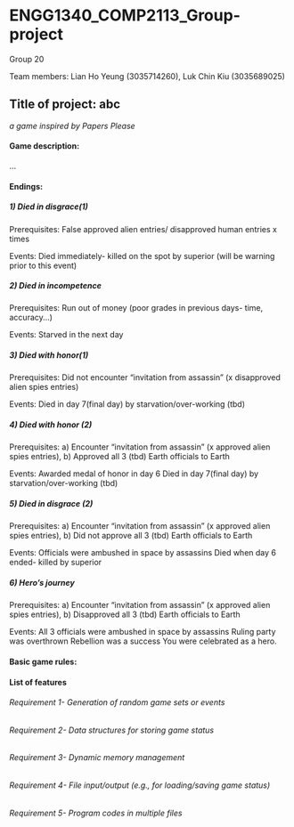 # ENGG1340_COMP2113_Group-project
Group 20

Team members: Lian Ho Yeung (3035714260), Luk Chin Kiu (3035689025)

## Title of project: abc 
_a game inspired by Papers Please_

#### Game description:
...

#### Endings:
##### 1) Died in disgrace(1)
Prerequisites: 
False approved alien entries/ disapproved human entries x times

Events: 
Died immediately- killed on the spot by superior (will be warning prior to this event)

##### 2) Died in incompetence
Prerequisites: 
Run out of money (poor grades in previous days- time, accuracy...)

Events:
Starved in the next day

##### 3) Died with honor(1)
Prerequisites: 
 Did not encounter  “invitation from assassin” (x disapproved alien spies entries)

Events: 
Died in day 7(final day) by starvation/over-working (tbd)

##### 4) Died with honor (2)
Prerequisites: 
a) Encounter “invitation from assassin” (x approved alien spies entries),
b) Approved all 3 (tbd) Earth officials to Earth

Events: 
Awarded medal of honor in day 6
Died in day 7(final day) by starvation/over-working (tbd)

##### 5) Died in disgrace (2)
Prerequisites: 
a) Encounter “invitation from assassin” (x approved alien spies entries),
b) Did not approve all 3 (tbd) Earth officials to Earth

Events:
Officials were ambushed in space by assassins
Died when day 6 ended- killed by superior 


##### 6) Hero’s journey
Prerequisites: 
a) Encounter “invitation from assassin” (x approved alien spies entries),
b) Disapproved all 3 (tbd) Earth officials to Earth

Events:
All 3 officials were ambushed in space by assassins
Ruling party was overthrown
Rebellion was a success
You were celebrated as a hero.


#### Basic game rules:

#### List of features
###### Requirement 1- Generation of random game sets or events

###### Requirement 2- Data structures for storing game status

###### Requirement 3- Dynamic memory management

###### Requirement 4- File input/output (e.g., for loading/saving game status)

###### Requirement 5- Program codes in multiple files

